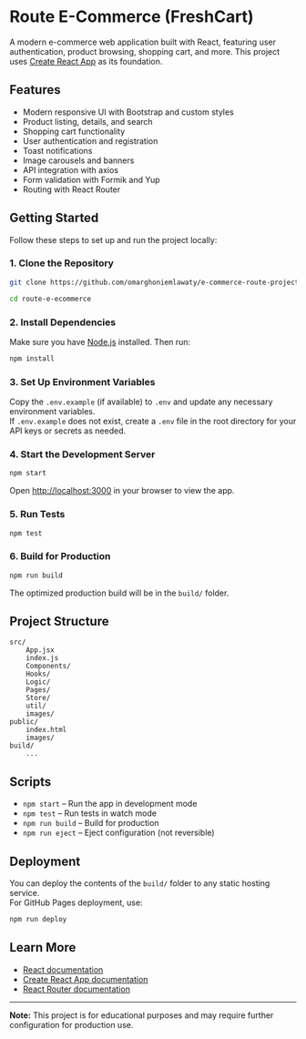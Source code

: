 
# Route E-Commerce (FreshCart)

A modern e-commerce web application built with React, featuring user authentication, product browsing, shopping cart, and more. This project uses [Create React App](https://github.com/facebook/create-react-app) as its foundation.

## Features

- Modern responsive UI with Bootstrap and custom styles
- Product listing, details, and search
- Shopping cart functionality
- User authentication and registration
- Toast notifications
- Image carousels and banners
- API integration with axios
- Form validation with Formik and Yup
- Routing with React Router

## Getting Started

Follow these steps to set up and run the project locally:

### 1. Clone the Repository

```sh
git clone https://github.com/omarghoniemlawaty/e-commerce-route-project-freshcart

cd route-e-ecommerce
```

### 2. Install Dependencies

Make sure you have [Node.js](https://nodejs.org/) installed. Then run:

```sh
npm install
```

### 3. Set Up Environment Variables

Copy the `.env.example` (if available) to `.env` and update any necessary environment variables.  
If `.env.example` does not exist, create a `.env` file in the root directory for your API keys or secrets as needed.

### 4. Start the Development Server

```sh
npm start
```

Open [http://localhost:3000](http://localhost:3000) in your browser to view the app.

### 5. Run Tests

```sh
npm test
```

### 6. Build for Production

```sh
npm run build
```

The optimized production build will be in the `build/` folder.

## Project Structure

```
src/
	App.jsx
	index.js
	Components/
	Hooks/
	Logic/
	Pages/
	Store/
	util/
	images/
public/
	index.html
	images/
build/
	...
```

## Scripts

- `npm start` – Run the app in development mode
- `npm test` – Run tests in watch mode
- `npm run build` – Build for production
- `npm run eject` – Eject configuration (not reversible)

## Deployment

You can deploy the contents of the `build/` folder to any static hosting service.  
For GitHub Pages deployment, use:

```sh
npm run deploy
```

## Learn More

- [React documentation](https://reactjs.org/)
- [Create React App documentation](https://facebook.github.io/create-react-app/docs/getting-started)
- [React Router documentation](https://reactrouter.com/)

---

**Note:** This project is for educational purposes and may require further configuration for production use.
